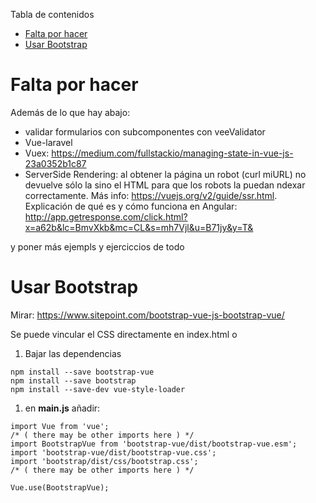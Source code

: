 <!-- START doctoc generated TOC please keep comment here to allow auto update -->
<!-- DON'T EDIT THIS SECTION, INSTEAD RE-RUN doctoc TO UPDATE -->
Tabla de contenidos

- [Falta por hacer](#falta-por-hacer)
- [Usar Bootstrap](#usar-bootstrap)

<!-- END doctoc generated TOC please keep comment here to allow auto update -->

# Falta por hacer
Además de lo que hay abajo:
* validar formularios con subcomponentes con veeValidator
* Vue-laravel
* Vuex: https://medium.com/fullstackio/managing-state-in-vue-js-23a0352b1c87
* ServerSide Rendering: al obtener la página un robot (curl miURL) no devuelve sólo la <app> sino el HTML para que los robots la puedan ndexar correctamente. Más info: https://vuejs.org/v2/guide/ssr.html. Explicación de qué es y cómo funciona en Angular: http://app.getresponse.com/click.html?x=a62b&lc=BmvXkb&mc=CL&s=mh7Vjl&u=B71jy&y=T&

y poner más ejempls y ejerciccios de todo

# Usar Bootstrap
Mirar: https://www.sitepoint.com/bootstrap-vue-js-bootstrap-vue/

Se puede vincular el CSS directamente en index.html
o
1. Bajar las dependencias
```[bash]
npm install --save bootstrap-vue
npm install --save bootstrap
npm install --save-dev vue-style-loader
```
1. en **main.js** añadir:
```[jasvascript]
import Vue from 'vue';
/* ( there may be other imports here ) */
import BootstrapVue from 'bootstrap-vue/dist/bootstrap-vue.esm';
import 'bootstrap-vue/dist/bootstrap-vue.css';
import 'bootstrap/dist/css/bootstrap.css';
/* ( there may be other imports here ) */

Vue.use(BootstrapVue);
```
